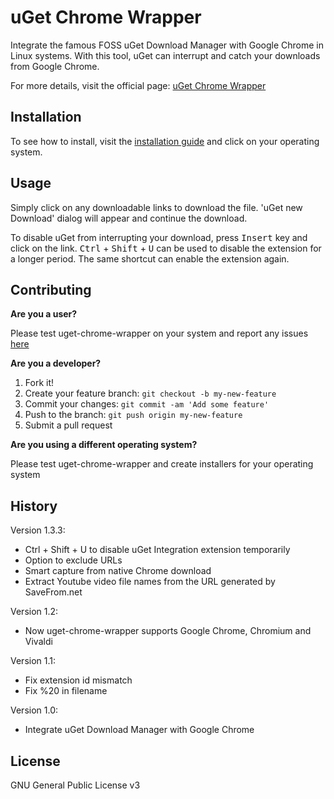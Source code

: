 # uGet Chrome Wrapper
Integrate the famous FOSS uGet Download Manager with Google Chrome in Linux systems. With this tool, uGet can interrupt and catch your downloads from Google Chrome.

For more details, visit the official page: [uGet Chrome Wrapper](https://slgobinath.github.io/uget-chrome-wrapper/)

## Installation

To see how to install, visit the [installation guide](https://slgobinath.github.io/uget-chrome-wrapper/#installation) and click on your operating system.

## Usage
Simply click on any downloadable links to download the file. 'uGet new Download' dialog will appear and continue the download.

To disable uGet from interrupting your download, press <kbd>Insert</kbd> key and click on the link. <kbd>Ctrl</kbd> + <kbd>Shift</kbd> + <kbd>U</kbd> can be used to disable the extension for a longer period. The same shortcut can enable the extension again.


## Contributing
**Are you a user?**

Please test uget-chrome-wrapper on your system and report any issues [here](https://github.com/slgobinath/uget-chrome-wrapper/issues)

**Are you a developer?**

1. Fork it!
2. Create your feature branch: `git checkout -b my-new-feature`
3. Commit your changes: `git commit -am 'Add some feature'`
4. Push to the branch: `git push origin my-new-feature`
5. Submit a pull request

**Are you using a different operating system?**

Please test uget-chrome-wrapper and create installers for your operating system

## History
Version 1.3.3:
 * Ctrl + Shift + U to disable uGet Integration extension temporarily
 * Option to exclude URLs
 * Smart capture from native Chrome download
 * Extract Youtube video file names from the URL generated by SaveFrom.net

Version 1.2:
 * Now uget-chrome-wrapper supports Google Chrome, Chromium and Vivaldi

Version 1.1:
 * Fix extension id mismatch
 * Fix %20 in filename

Version 1.0:
* Integrate uGet Download Manager with Google Chrome


## License

GNU General Public License v3